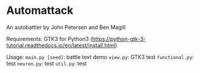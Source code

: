 # Automattack
An autobattler by John Petersen and Ben Magill

Requirements:
GTK3 for Python3 (https://python-gtk-3-tutorial.readthedocs.io/en/latest/install.html)

Usage:
`main.py [seed]`: battle text demo
`view.py`: GTK3 test
`functional.py`: test
`neuron.py`: test
`util.py`: test

